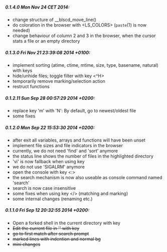 ##### 0.1.4.0 Mon Nov 24 CET 2014:
- change structure of __blscd_move_line()
- do coloration in the browser with <LS_COLORS> (`paste`(1) is now needed)
- change behaviour of column 2 and 3 in the browser, when the cursor stats a file or an empty directory

##### 0.1.3.0 Fri Nov 21 23:39:08 2014 +0100:
- implement sorting (atime, ctime, mtime, size, type, basename, natural) with keys <oX>
- hide/unhide files; toggle filter with key <^H>
- temporarily remove marking/selection action
- restruct functions

##### 0.1.2.11 Sun Sep 28 00:57:29 2014 +0200:
- replace key 'm' with 'N': By default, go to newest/oldest file
- some fixes

##### 0.1.2.0 Mon Sep 22 15:53:30 2014 +0200:
- after exit all variables, arrays and functions will have been unset
- implement file sizes and file indicators in the browser
- currently, we do not need 'find' and 'sort' anymore
- the status line shows the number of files in the highlighted directory
- 'vi' is now fallback when using key <E>
- we do not use 'SIGALRM' anymore
- open the console with key <:>
- the search mechanism is now also useable as console command named 'search'
- search is now case insensitive
- some fixes when using key </> (matching and marking)
- some internal changes (renaming etc.)

##### 0.1.1.0 Fri Sep 12 20:32:55 2014 +0200:
- Open a forked shell in the current directory with key <S>
- Edit the current file in '<EDITOR>' with key <E>
- go to first match after search prompt
- marked lines with indention and normal bg
- mini changes
